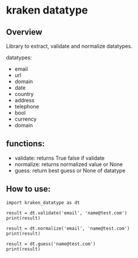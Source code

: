 # kraken datatype

## Overview
Library to extract, validate and normalize datatypes. 

datatypes:
- email
- url
- domain
- date
- country
- address
- telephone
- bool
- currency
- domain


## functions:
- validate: returns True false if validate
- normalize: returns normalized value or None
- guess: return best guess or None of datatype



## How to use:

```
import kraken_datatype as dt 

result = dt.validate('email', 'name@test.com')
print(result)

result = dt.normalize('email', 'name@test.com')
print(result)

result = dt.guess('name@test.com')
print(result)
```
